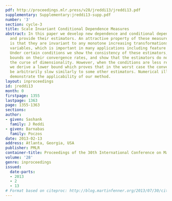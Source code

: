 ```yaml
---
pdf: http://proceedings.mlr.press/v28/jreddi13/jreddi13.pdf
supplementary: Supplementary:jreddi13-supp.pdf
number: '3'
section: cycle-3
title: Scale Invariant Conditional Dependence Measures
abstract: In this paper we develop new dependence and conditional dependence measures
  and provide their estimators. An attractive property of these measures and estimators
  is that they are invariant to any monotone increasing transformations of the random
  variables, which is important in many applications including feature selection.
  Under certain conditions we show the consistency of these estimators, derive upper
  bounds on their convergence rates, and show that the estimators do not suffer from
  the curse of dimensionality. However, when the conditions are less restrictive,
  we derive a lower bound which proves that in the worst case the convergence can
  be arbitrarily slow similarly to some other estimators. Numerical illustrations
  demonstrate the applicability of our method.
layout: inproceedings
id: jreddi13
month: 0
firstpage: 1355
lastpage: 1363
page: 1355-1363
sections: 
author:
- given: Sashank
  family: J Reddi
- given: Barnabas
  family: Poczos
date: 2013-02-13
address: Atlanta, Georgia, USA
publisher: PMLR
container-title: Proceedings of the 30th International Conference on Machine Learning
volume: '28'
genre: inproceedings
issued:
  date-parts:
  - 2013
  - 2
  - 13
# Format based on citeproc: http://blog.martinfenner.org/2013/07/30/citeproc-yaml-for-bibliographies/
---
```

